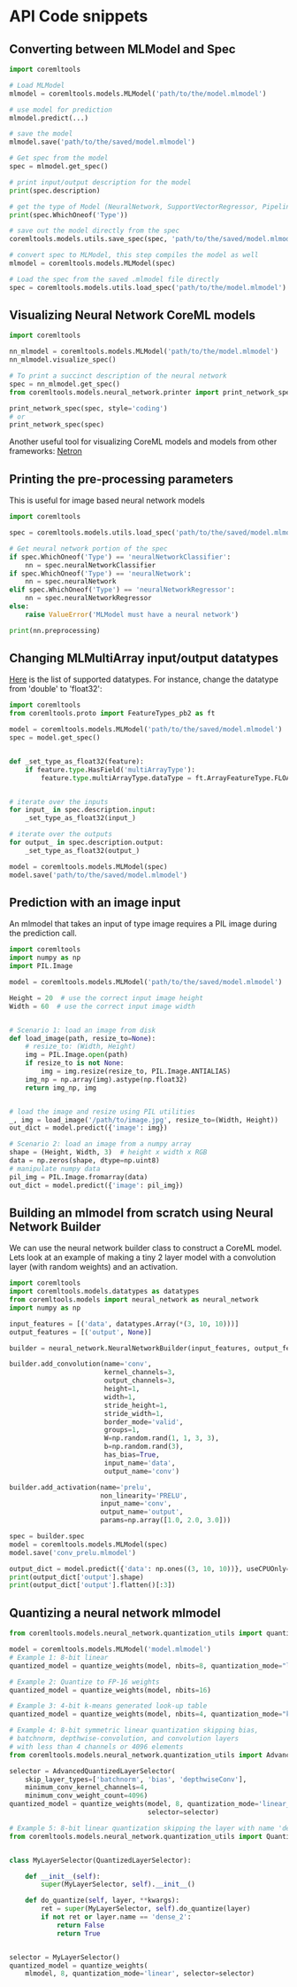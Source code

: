 # API Code snippets

## Converting between MLModel and Spec
 
```python
import coremltools

# Load MLModel
mlmodel = coremltools.models.MLModel('path/to/the/model.mlmodel')

# use model for prediction
mlmodel.predict(...)

# save the model
mlmodel.save('path/to/the/saved/model.mlmodel')

# Get spec from the model
spec = mlmodel.get_spec()

# print input/output description for the model
print(spec.description)

# get the type of Model (NeuralNetwork, SupportVectorRegressor, Pipeline etc)
print(spec.WhichOneof('Type'))

# save out the model directly from the spec
coremltools.models.utils.save_spec(spec, 'path/to/the/saved/model.mlmodel')

# convert spec to MLModel, this step compiles the model as well
mlmodel = coremltools.models.MLModel(spec)

# Load the spec from the saved .mlmodel file directly
spec = coremltools.models.utils.load_spec('path/to/the/model.mlmodel')
```

## Visualizing Neural Network CoreML models

```python
import coremltools

nn_mlmodel = coremltools.models.MLModel('path/to/the/model.mlmodel')
nn_mlmodel.visualize_spec()

# To print a succinct description of the neural network
spec = nn_mlmodel.get_spec()
from coremltools.models.neural_network.printer import print_network_spec

print_network_spec(spec, style='coding')
# or
print_network_spec(spec)
```

Another useful tool for visualizing CoreML models and models from other frameworks: [Netron](https://github.com/lutzroeder/netron)

## Printing the pre-processing parameters 

This is useful for image based neural network models

```python
import coremltools

spec = coremltools.models.utils.load_spec('path/to/the/saved/model.mlmodel')

# Get neural network portion of the spec
if spec.WhichOneof('Type') == 'neuralNetworkClassifier':
    nn = spec.neuralNetworkClassifier
if spec.WhichOneof('Type') == 'neuralNetwork':
    nn = spec.neuralNetwork
elif spec.WhichOneof('Type') == 'neuralNetworkRegressor':
    nn = spec.neuralNetworkRegressor
else:
    raise ValueError('MLModel must have a neural network')

print(nn.preprocessing)
```

## Changing MLMultiArray input/output datatypes

[Here](https://github.com/apple/coremltools/blob/d07421460f9f0ad1a2e9cf8b5248670358a24a1a/mlmodel/format/FeatureTypes.proto#L106 ) is the list of supported datatypes.
For instance, change the datatype from 'double' to 'float32': 

```python
import coremltools
from coremltools.proto import FeatureTypes_pb2 as ft

model = coremltools.models.MLModel('path/to/the/saved/model.mlmodel')
spec = model.get_spec()


def _set_type_as_float32(feature):
    if feature.type.HasField('multiArrayType'):
        feature.type.multiArrayType.dataType = ft.ArrayFeatureType.FLOAT32


# iterate over the inputs
for input_ in spec.description.input:
    _set_type_as_float32(input_)

# iterate over the outputs
for output_ in spec.description.output:
    _set_type_as_float32(output_)

model = coremltools.models.MLModel(spec)
model.save('path/to/the/saved/model.mlmodel')
```

## Prediction with an image input

An mlmodel that takes an input of type image requires a PIL image during the prediction call.

```python
import coremltools
import numpy as np
import PIL.Image

model = coremltools.models.MLModel('path/to/the/saved/model.mlmodel')

Height = 20  # use the correct input image height 
Width = 60  # use the correct input image width


# Scenario 1: load an image from disk
def load_image(path, resize_to=None):
    # resize_to: (Width, Height)
    img = PIL.Image.open(path)
    if resize_to is not None:
        img = img.resize(resize_to, PIL.Image.ANTIALIAS)
    img_np = np.array(img).astype(np.float32)
    return img_np, img


# load the image and resize using PIL utilities 
_, img = load_image('/path/to/image.jpg', resize_to=(Width, Height))
out_dict = model.predict({'image': img})

# Scenario 2: load an image from a numpy array
shape = (Height, Width, 3)  # height x width x RGB
data = np.zeros(shape, dtype=np.uint8)
# manipulate numpy data
pil_img = PIL.Image.fromarray(data)
out_dict = model.predict({'image': pil_img})
```

## Building an mlmodel from scratch using Neural Network Builder

We can use the neural network builder class to construct a CoreML model. Lets look at an example of 
making a tiny 2 layer model with a convolution layer (with random weights) and an activation. 

```python
import coremltools
import coremltools.models.datatypes as datatypes
from coremltools.models import neural_network as neural_network
import numpy as np

input_features = [('data', datatypes.Array(*(3, 10, 10)))]
output_features = [('output', None)]

builder = neural_network.NeuralNetworkBuilder(input_features, output_features)

builder.add_convolution(name='conv',
                        kernel_channels=3,
                        output_channels=3,
                        height=1,
                        width=1,
                        stride_height=1,
                        stride_width=1,
                        border_mode='valid',
                        groups=1,
                        W=np.random.rand(1, 1, 3, 3),
                        b=np.random.rand(3),
                        has_bias=True,
                        input_name='data',
                        output_name='conv')

builder.add_activation(name='prelu',
                       non_linearity='PRELU',
                       input_name='conv',
                       output_name='output',
                       params=np.array([1.0, 2.0, 3.0]))

spec = builder.spec
model = coremltools.models.MLModel(spec)
model.save('conv_prelu.mlmodel')

output_dict = model.predict({'data': np.ones((3, 10, 10))}, useCPUOnly=False)
print(output_dict['output'].shape)
print(output_dict['output'].flatten()[:3])
```

## Quantizing a neural network mlmodel

```python
from coremltools.models.neural_network.quantization_utils import quantize_weights

model = coremltools.models.MLModel('model.mlmodel')
# Example 1: 8-bit linear
quantized_model = quantize_weights(model, nbits=8, quantization_mode="linear")

# Example 2: Quantize to FP-16 weights
quantized_model = quantize_weights(model, nbits=16)

# Example 3: 4-bit k-means generated look-up table
quantized_model = quantize_weights(model, nbits=4, quantization_mode="kmeans")

# Example 4: 8-bit symmetric linear quantization skipping bias,
# batchnorm, depthwise-convolution, and convolution layers
# with less than 4 channels or 4096 elements
from coremltools.models.neural_network.quantization_utils import AdvancedQuantizedLayerSelector

selector = AdvancedQuantizedLayerSelector(
    skip_layer_types=['batchnorm', 'bias', 'depthwiseConv'],
    minimum_conv_kernel_channels=4,
    minimum_conv_weight_count=4096)
quantized_model = quantize_weights(model, 8, quantization_mode='linear_symmetric',
                                   selector=selector)

# Example 5: 8-bit linear quantization skipping the layer with name 'dense_2'
from coremltools.models.neural_network.quantization_utils import QuantizedLayerSelector


class MyLayerSelector(QuantizedLayerSelector):

    def __init__(self):
        super(MyLayerSelector, self).__init__()

    def do_quantize(self, layer, **kwargs):
        ret = super(MyLayerSelector, self).do_quantize(layer)
        if not ret or layer.name == 'dense_2':
            return False
            return True


selector = MyLayerSelector()
quantized_model = quantize_weights(
    mlmodel, 8, quantization_mode='linear', selector=selector)
```